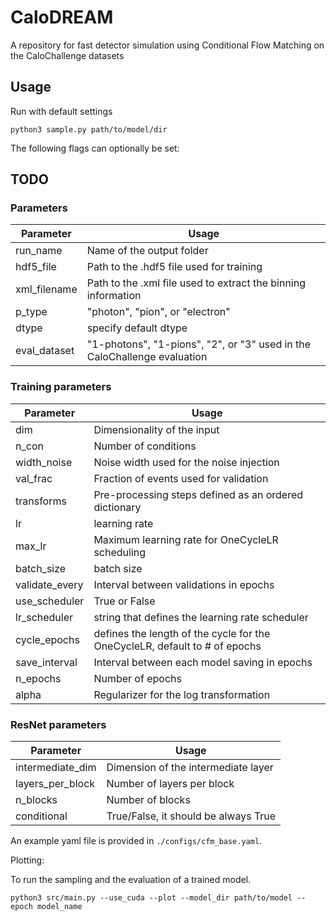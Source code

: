 # CaloDREAM

A repository for fast detector simulation using Conditional Flow Matching
on the CaloChallenge datasets

## Usage

Run with default settings
```
python3 sample.py path/to/model/dir
```

The following flags can optionally be set:

## TODO ##

### Parameters

Parameter		| Usage
------------------------| ----------------------------------------
run\_name		| Name of the output folder
hdf5\_file		| Path to the .hdf5 file used for training
xml\_filename		| Path to the .xml file used to extract the binning information
p\_type 		| "photon", "pion", or "electron"
dtype			| specify default dtype
eval\_dataset		| "1-photons", "1-pions", "2", or "3" used in the CaloChallenge evaluation

### Training parameters

Parameter 		| Usage
------------------------| ----------------------------------------
dim			| Dimensionality of the input
n\_con			| Number of conditions
width\_noise		| Noise width used for the noise injection
val\_frac		| Fraction of events used for validation
transforms		| Pre-processing steps defined as an ordered dictionary
lr			| learning rate
max\_lr			| Maximum learning rate for OneCycleLR scheduling
batch\_size		| batch size
validate\_every		| Interval between validations in epochs
use\_scheduler 		| True or False
lr\_scheduler		| string that defines the learning rate scheduler
cycle\_epochs		| defines the length of the cycle for the OneCycleLR, default to # of epochs
save\_interval		| Interval between each model saving in epochs
n\_epochs		| Number of epochs
alpha			| Regularizer for the log transformation

### ResNet parameters

Parameter		| Usage
------------------------|----------------------------------------
intermediate\_dim	| Dimension of the intermediate layer
layers\_per\_block	| Number of layers per block
n\_blocks		| Number of blocks
conditional		| True/False, it should be always True

An example yaml file is provided in `./configs/cfm_base.yaml`.

Plotting:

To run the sampling and the evaluation of a trained model.
```
python3 src/main.py --use_cuda --plot --model_dir path/to/model --epoch model_name
```

